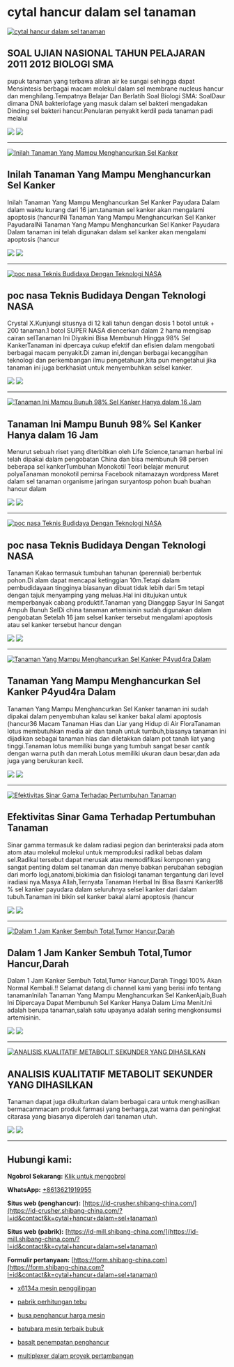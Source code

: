 # cytal hancur dalam sel tanaman

<a href="https://swt.shibang-china.com/?l=id&img&k=cytal+hancur+dalam+sel+tanaman" target="_blank">![cytal hancur dalam sel tanaman](http://static.shibang-china.com/all-800x300/1352.jpg)</a>

## SOAL UJIAN NASIONAL TAHUN PELAJARAN 2011 2012 BIOLOGI SMA
pupuk tanaman yang terbawa aliran air ke sungai sehingga dapat Mensintesis berbagai macam molekul dalam sel membrane nucleus hancur dan menghilang.Tempatnya Belajar Dan Berlatih Soal Biologi SMA: SoalDaur dimana DNA bakteriofage yang masuk dalam sel bakteri mengadakan Dinding sel bakteri hancur.Penularan penyakit kerdil pada tanaman padi melalui


<a href="https://whatsapp.shibangsoft.com/WhatsApp.php" target="_blank" title="WhatsApp">![](http://static.shibang-china.com/icon/whatsapp.png)</a> <a href="https://swt.shibang-china.com/?l=id&icon&k=cytal+hancur+dalam+sel+tanaman" target="_blank">![](http://static.shibang-china.com/icon/chat-id.png)</a>

---

<a href="https://swt.shibang-china.com/?l=id&img&k=cytal+hancur+dalam+sel+tanaman" target="_blank">![Inilah Tanaman Yang Mampu Menghancurkan Sel Kanker](http://static.shibang-china.com/all-800x300/601.jpg)</a>

## Inilah Tanaman Yang Mampu Menghancurkan Sel Kanker
Inilah Tanaman Yang Mampu Menghancurkan Sel Kanker Payudara Dalam dalam waktu kurang dari 16 jam.tanaman sel kanker akan mengalami apoptosis (hancurINi Tanaman Yang Mampu Menghancurkan Sel Kanker PayudaraINi Tanaman Yang Mampu Menghancurkan Sel Kanker Payudara Dalam tanaman ini telah digunakan dalam sel kanker akan mengalami apoptosis (hancur


<a href="https://whatsapp.shibangsoft.com/WhatsApp.php" target="_blank" title="WhatsApp">![](http://static.shibang-china.com/icon/whatsapp.png)</a> <a href="https://swt.shibang-china.com/?l=id&icon&k=cytal+hancur+dalam+sel+tanaman" target="_blank">![](http://static.shibang-china.com/icon/chat-id.png)</a>

---

<a href="https://swt.shibang-china.com/?l=id&img&k=cytal+hancur+dalam+sel+tanaman" target="_blank">![poc nasa Teknis Budidaya Dengan Teknologi NASA](http://static.shibang-china.com/all-800x300/1530.jpg)</a>

## poc nasa Teknis Budidaya Dengan Teknologi NASA
Crystal X.Kunjungi situsnya di 12 kali tahun dengan dosis 1 botol untuk + 200 tanaman.1 botol SUPER NASA diencerkan dalam 2 hama mengisap cairan selTanaman Ini Diyakini Bisa Membunuh Hingga 98% Sel KankerTanaman ini dpercaya cukup efektif dan efisien dalam mengobati berbagai macam penyakit.Di zaman ini,dengan berbagai kecanggihan teknologi dan perkembangan ilmu pengetahuan,kita pun mengetahui jika tanaman ini juga berkhasiat untuk menyembuhkan selsel kanker.


<a href="https://whatsapp.shibangsoft.com/WhatsApp.php" target="_blank" title="WhatsApp">![](http://static.shibang-china.com/icon/whatsapp.png)</a> <a href="https://swt.shibang-china.com/?l=id&icon&k=cytal+hancur+dalam+sel+tanaman" target="_blank">![](http://static.shibang-china.com/icon/chat-id.png)</a>

---

<a href="https://swt.shibang-china.com/?l=id&img&k=cytal+hancur+dalam+sel+tanaman" target="_blank">![Tanaman Ini Mampu Bunuh 98% Sel Kanker Hanya dalam 16 Jam](http://static.shibang-china.com/all-800x300/369.jpg)</a>

## Tanaman Ini Mampu Bunuh 98% Sel Kanker Hanya dalam 16 Jam
Menurut sebuah riset yang diterbitkan oleh Life Science,tanaman herbal ini telah dipakai dalam pengobatan China dan bisa membunuh 98 persen beberapa sel kankerTumbuhan Monokotil Teori belajar menurut polyaTanaman monokotil pemirsa Facebook nitamazayn wordpress Maret dalam sel tanaman organisme jaringan suryantosp pohon buah buahan hancur dalam


<a href="https://whatsapp.shibangsoft.com/WhatsApp.php" target="_blank" title="WhatsApp">![](http://static.shibang-china.com/icon/whatsapp.png)</a> <a href="https://swt.shibang-china.com/?l=id&icon&k=cytal+hancur+dalam+sel+tanaman" target="_blank">![](http://static.shibang-china.com/icon/chat-id.png)</a>

---

<a href="https://swt.shibang-china.com/?l=id&img&k=cytal+hancur+dalam+sel+tanaman" target="_blank">![poc nasa Teknis Budidaya Dengan Teknologi NASA](http://static.shibang-china.com/all-800x300/967.jpg)</a>

## poc nasa Teknis Budidaya Dengan Teknologi NASA
Tanaman Kakao termasuk tumbuhan tahunan (perennial) berbentuk pohon.Di alam dapat mencapai ketinggian 10m.Tetapi dalam pembudidayaan tingginya biasanyan dibuat tidak lebih dari 5m tetapi dengan tajuk menyamping yang meluas.Hal ini ditujukan untuk memperbanyak cabang produktif.Tanaman yang Dianggap Sayur Ini Sangat Ampuh Bunuh SelDi china tanaman artemisinin sudah digunakan dalam pengobatan Setelah 16 jam selsel kanker tersebut mengalami apoptosis atau sel kanker tersebut hancur dengan


<a href="https://whatsapp.shibangsoft.com/WhatsApp.php" target="_blank" title="WhatsApp">![](http://static.shibang-china.com/icon/whatsapp.png)</a> <a href="https://swt.shibang-china.com/?l=id&icon&k=cytal+hancur+dalam+sel+tanaman" target="_blank">![](http://static.shibang-china.com/icon/chat-id.png)</a>

---

<a href="https://swt.shibang-china.com/?l=id&img&k=cytal+hancur+dalam+sel+tanaman" target="_blank">![Tanaman Yang Mampu Menghancurkan Sel Kanker P4yud4ra Dalam](http://static.shibang-china.com/all-800x300/6.jpg)</a>

## Tanaman Yang Mampu Menghancurkan Sel Kanker P4yud4ra Dalam
Tanaman Yang Mampu Menghancurkan Sel Kanker tanaman ini sudah dipakai dalam penyembuhan kalau sel kanker bakal alami apoptosis (hancur36 Macam Tanaman Hias dan Liar yang Hidup di Air FloraTanaman lotus membutuhkan media air dan tanah untuk tumbuh,biasanya tanaman ini dijadikan sebagai tanaman hias dan diletakkan dalam pot tanah liat yang tinggi.Tanaman lotus memiliki bunga yang tumbuh sangat besar cantik dengan warna putih dan merah.Lotus memiliki ukuran daun besar,dan ada juga yang berukuran kecil.


<a href="https://whatsapp.shibangsoft.com/WhatsApp.php" target="_blank" title="WhatsApp">![](http://static.shibang-china.com/icon/whatsapp.png)</a> <a href="https://swt.shibang-china.com/?l=id&icon&k=cytal+hancur+dalam+sel+tanaman" target="_blank">![](http://static.shibang-china.com/icon/chat-id.png)</a>

---

<a href="https://swt.shibang-china.com/?l=id&img&k=cytal+hancur+dalam+sel+tanaman" target="_blank">![Efektivitas Sinar Gama Terhadap Pertumbuhan Tanaman](http://static.shibang-china.com/all-800x300/1422.jpg)</a>

## Efektivitas Sinar Gama Terhadap Pertumbuhan Tanaman
Sinar gamma termasuk ke dalam radiasi pegion dan berinteraksi pada atom atom atau molekul molekul untuk memproduksi radikal bebas dalam sel.Radikal tersebut dapat merusak atau memodifikasi komponen yang sangat penting dalam sel tanaman dan menye babkan perubahan sebagian dari morfo logi,anatomi,biokimia dan fisiologi tanaman tergantung dari level iradiasi nya.Masya Allah,Ternyata Tanaman Herbal Ini Bisa Basmi Kanker98 % sel kanker payudara dalam seluruhnya selsel kanker dari dalam tubuh.Tanaman ini bikin sel kanker bakal alami apoptosis (hancur


<a href="https://whatsapp.shibangsoft.com/WhatsApp.php" target="_blank" title="WhatsApp">![](http://static.shibang-china.com/icon/whatsapp.png)</a> <a href="https://swt.shibang-china.com/?l=id&icon&k=cytal+hancur+dalam+sel+tanaman" target="_blank">![](http://static.shibang-china.com/icon/chat-id.png)</a>

---

<a href="https://swt.shibang-china.com/?l=id&img&k=cytal+hancur+dalam+sel+tanaman" target="_blank">![Dalam 1 Jam Kanker Sembuh Total,Tumor Hancur,Darah](http://static.shibang-china.com/all-800x300/1191.jpg)</a>

## Dalam 1 Jam Kanker Sembuh Total,Tumor Hancur,Darah
Dalam 1 Jam Kanker Sembuh Total,Tumor Hancur,Darah Tinggi 100% Akan Normal Kembali.!! Selamat datang di channel kami yang berisi info tentang tanamanInilah Tanaman Yang Mampu Menghancurkan Sel KankerAjaib,Buah Ini Dipercaya Dapat Membunuh Sel Kanker Hanya Dalam Lima Menit.Ini adalah berupa tanaman,salah satu upayanya adalah sering mengkonsumsi artemisinin.


<a href="https://whatsapp.shibangsoft.com/WhatsApp.php" target="_blank" title="WhatsApp">![](http://static.shibang-china.com/icon/whatsapp.png)</a> <a href="https://swt.shibang-china.com/?l=id&icon&k=cytal+hancur+dalam+sel+tanaman" target="_blank">![](http://static.shibang-china.com/icon/chat-id.png)</a>

---

<a href="https://swt.shibang-china.com/?l=id&img&k=cytal+hancur+dalam+sel+tanaman" target="_blank">![ANALISIS KUALITATIF METABOLIT SEKUNDER YANG DIHASILKAN](http://static.shibang-china.com/all-800x300/1369.jpg)</a>

## ANALISIS KUALITATIF METABOLIT SEKUNDER YANG DIHASILKAN
Tanaman dapat juga dikulturkan dalam berbagai cara untuk menghasilkan bermacammacam produk farmasi yang berharga,zat warna dan peningkat citarasa yang biasanya diperoleh dari tanaman utuh.

<a href="https://whatsapp.shibangsoft.com/WhatsApp.php" target="_blank" title="WhatsApp">![](http://static.shibang-china.com/icon/whatsapp.png)</a> <a href="https://swt.shibang-china.com/?l=id&icon&k=cytal+hancur+dalam+sel+tanaman" target="_blank">![](http://static.shibang-china.com/icon/chat-id.png)</a>

---
## Hubungi kami:

**Ngobrol Sekarang:** [Klik untuk mengobrol](https://swt.shibang-china.com?l=id&contact&k=cytal+hancur+dalam+sel+tanaman)

**WhatsApp:**  [+8613621919955](https://whatsapp.shibangsoft.com/WhatsApp.php)

**Situs web (penghancur):** [https://id-crusher.shibang-china.com/](https://id-crusher.shibang-china.com/?l=id&contact&k=cytal+hancur+dalam+sel+tanaman)

**Situs web (pabrik):** [https://id-mill.shibang-china.com/](https://id-mill.shibang-china.com/?l=id&contact&k=cytal+hancur+dalam+sel+tanaman)

**Formulir pertanyaan:** [https://form.shibang-china.com](https://form.shibang-china.com?l=id&contact&k=cytal+hancur+dalam+sel+tanaman)

* [x6134a mesin penggilingan](../38/x6134a%20mesin%20penggilingan.md)

* [pabrik perhitungan tebu](../33/pabrik%20perhitungan%20tebu.md)

* [busa penghancur harga mesin](../35/busa%20penghancur%20harga%20mesin.md)

* [batubara mesin terbaik bubuk](../36/batubara%20mesin%20terbaik%20bubuk.md)

* [basalt penempatan penghancur](../38/basalt%20penempatan%20penghancur.md)

* [multiplexer dalam proyek pertambangan](../36/multiplexer%20dalam%20proyek%20pertambangan.md)